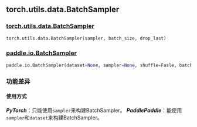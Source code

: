 ## torch.utils.data.BatchSampler
### [torch.utils.data.BatchSampler](https://pytorch.org/docs/stable/data.html?highlight=batchsampler#torch.utils.data.BatchSampler)
```python
torch.utils.data.BatchSampler(sampler, batch_size, drop_last)
```

### [paddle.io.BatchSampler](https://www.paddlepaddle.org.cn/documentation/docs/zh/api/paddle/io/BatchSampler_cn.html#batchsampler)
```python
paddle.io.BatchSampler(dataset=None, sampler=None, shuffle=Fasle, batch_size=1, drop_last=False)
```

### 功能差异
#### 使用方式
***PyTorch***：只能使用`sampler`来构建BatchSampler。
***PaddlePaddle***：能使用`sampler`和`dataset`来构建BatchSampler。
